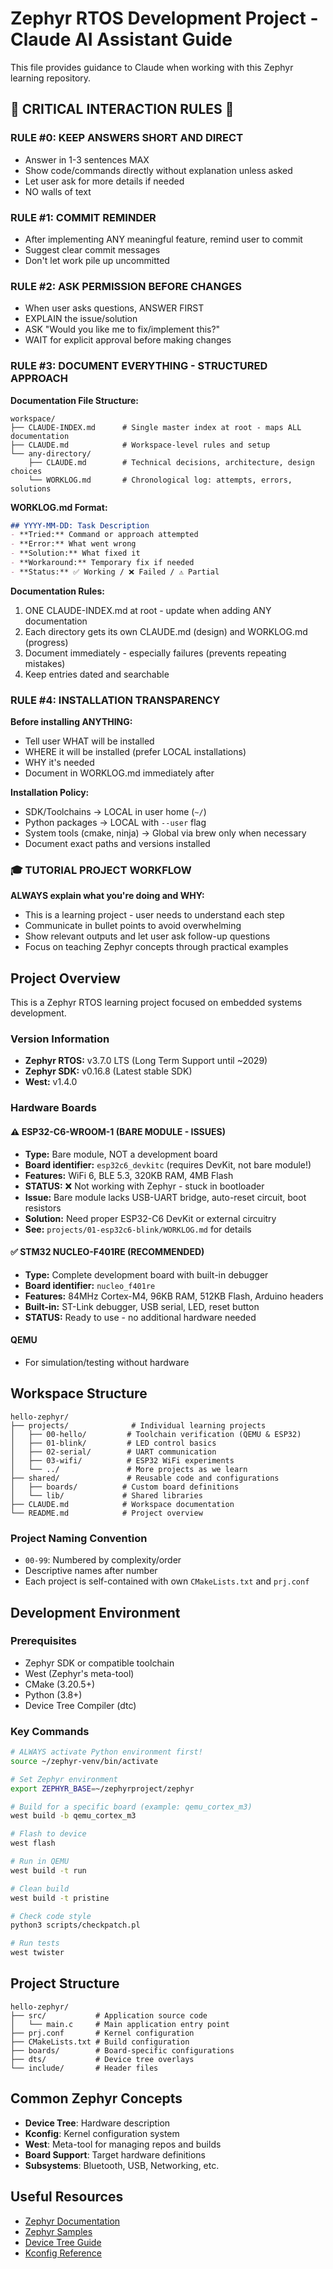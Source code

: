 # Zephyr RTOS Development Project - Claude AI Assistant Guide

This file provides guidance to Claude when working with this Zephyr learning repository.

## 🚨 CRITICAL INTERACTION RULES 🚨

### RULE #0: KEEP ANSWERS SHORT AND DIRECT
- Answer in 1-3 sentences MAX
- Show code/commands directly without explanation unless asked
- Let user ask for more details if needed
- NO walls of text

### RULE #1: COMMIT REMINDER
- After implementing ANY meaningful feature, remind user to commit
- Suggest clear commit messages
- Don't let work pile up uncommitted

### RULE #2: ASK PERMISSION BEFORE CHANGES
- When user asks questions, ANSWER FIRST
- EXPLAIN the issue/solution
- ASK "Would you like me to fix/implement this?"
- WAIT for explicit approval before making changes

### RULE #3: DOCUMENT EVERYTHING - STRUCTURED APPROACH

**Documentation File Structure:**
```
workspace/
├── CLAUDE-INDEX.md      # Single master index at root - maps ALL documentation
├── CLAUDE.md            # Workspace-level rules and setup
└── any-directory/
    ├── CLAUDE.md        # Technical decisions, architecture, design choices
    └── WORKLOG.md       # Chronological log: attempts, errors, solutions
```

**WORKLOG.md Format:**
```markdown
## YYYY-MM-DD: Task Description
- **Tried:** Command or approach attempted
- **Error:** What went wrong
- **Solution:** What fixed it
- **Workaround:** Temporary fix if needed
- **Status:** ✅ Working / ❌ Failed / ⚠️ Partial
```

**Documentation Rules:**
1. ONE CLAUDE-INDEX.md at root - update when adding ANY documentation
2. Each directory gets its own CLAUDE.md (design) and WORKLOG.md (progress)
3. Document immediately - especially failures (prevents repeating mistakes)
4. Keep entries dated and searchable

### RULE #4: INSTALLATION TRANSPARENCY
**Before installing ANYTHING:**
- Tell user WHAT will be installed
- WHERE it will be installed (prefer LOCAL installations)
- WHY it's needed
- Document in WORKLOG.md immediately after

**Installation Policy:**
- SDK/Toolchains → LOCAL in user home (`~/`)
- Python packages → LOCAL with `--user` flag
- System tools (cmake, ninja) → Global via brew only when necessary
- Document exact paths and versions installed

### 🎓 TUTORIAL PROJECT WORKFLOW
**ALWAYS explain what you're doing and WHY:**
- This is a learning project - user needs to understand each step
- Communicate in bullet points to avoid overwhelming
- Show relevant outputs and let user ask follow-up questions
- Focus on teaching Zephyr concepts through practical examples

## Project Overview
This is a Zephyr RTOS learning project focused on embedded systems development.

### Version Information
- **Zephyr RTOS:** v3.7.0 LTS (Long Term Support until ~2029)
- **Zephyr SDK:** v0.16.8 (Latest stable SDK)
- **West:** v1.4.0

### Hardware Boards

#### ⚠️ ESP32-C6-WROOM-1 (BARE MODULE - ISSUES)
- **Type:** Bare module, NOT a development board
- **Board identifier:** `esp32c6_devkitc` (requires DevKit, not bare module!)
- **Features:** WiFi 6, BLE 5.3, 320KB RAM, 4MB Flash
- **STATUS:** ❌ Not working with Zephyr - stuck in bootloader
- **Issue:** Bare module lacks USB-UART bridge, auto-reset circuit, boot resistors
- **Solution:** Need proper ESP32-C6 DevKit or external circuitry
- **See:** `projects/01-esp32c6-blink/WORKLOG.md` for details

#### ✅ STM32 NUCLEO-F401RE (RECOMMENDED)
- **Type:** Complete development board with built-in debugger
- **Board identifier:** `nucleo_f401re`
- **Features:** 84MHz Cortex-M4, 96KB RAM, 512KB Flash, Arduino headers
- **Built-in:** ST-Link debugger, USB serial, LED, reset button
- **STATUS:** Ready to use - no additional hardware needed

#### QEMU
- For simulation/testing without hardware

## Workspace Structure
```
hello-zephyr/
├── projects/              # Individual learning projects
│   ├── 00-hello/         # Toolchain verification (QEMU & ESP32)
│   ├── 01-blink/         # LED control basics
│   ├── 02-serial/        # UART communication
│   ├── 03-wifi/          # ESP32 WiFi experiments
│   └── ../               # More projects as we learn
├── shared/               # Reusable code and configurations
│   ├── boards/          # Custom board definitions
│   └── lib/             # Shared libraries
├── CLAUDE.md            # Workspace documentation
└── README.md            # Project overview
```

### Project Naming Convention
- `00-99`: Numbered by complexity/order
- Descriptive names after number
- Each project is self-contained with own `CMakeLists.txt` and `prj.conf`

## Development Environment

### Prerequisites
- Zephyr SDK or compatible toolchain
- West (Zephyr's meta-tool)
- CMake (3.20.5+)
- Python (3.8+)
- Device Tree Compiler (dtc)

### Key Commands
```bash
# ALWAYS activate Python environment first!
source ~/zephyr-venv/bin/activate

# Set Zephyr environment
export ZEPHYR_BASE=~/zephyrproject/zephyr

# Build for a specific board (example: qemu_cortex_m3)
west build -b qemu_cortex_m3

# Flash to device
west flash

# Run in QEMU
west build -t run

# Clean build
west build -t pristine

# Check code style
python3 scripts/checkpatch.pl

# Run tests
west twister
```

## Project Structure
```
hello-zephyr/
├── src/           # Application source code
│   └── main.c     # Main application entry point
├── prj.conf       # Kernel configuration
├── CMakeLists.txt # Build configuration
├── boards/        # Board-specific configurations
├── dts/           # Device tree overlays
└── include/       # Header files
```

## Common Zephyr Concepts
- **Device Tree**: Hardware description
- **Kconfig**: Kernel configuration system
- **West**: Meta-tool for managing repos and builds
- **Board Support**: Target hardware definitions
- **Subsystems**: Bluetooth, USB, Networking, etc.

## Useful Resources
- [Zephyr Documentation](https://docs.zephyrproject.org/)
- [Zephyr Samples](https://github.com/zephyrproject-rtos/zephyr/tree/main/samples)
- [Device Tree Guide](https://docs.zephyrproject.org/latest/build/dts/index.html)
- [Kconfig Reference](https://docs.zephyrproject.org/latest/build/kconfig/index.html)